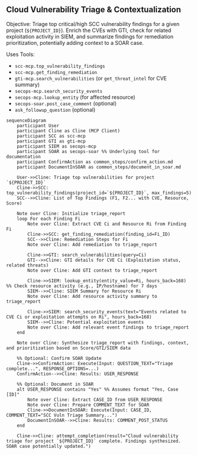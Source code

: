 ## Cloud Vulnerability Triage & Contextualization

Objective: Triage top critical/high SCC vulnerability findings for a given project (`${PROJECT_ID}`). Enrich the CVEs with GTI, check for related exploitation activity in SIEM, and summarize findings for remediation prioritization, potentially adding context to a SOAR case.

Uses Tools:

*   `scc-mcp.top_vulnerability_findings`
*   `scc-mcp.get_finding_remediation`
*   `gti-mcp.search_vulnerabilities` (or `get_threat_intel` for CVE summary)
*   `secops-mcp.search_security_events`
*   `secops-mcp.lookup_entity` (for affected resource)
*   `secops-soar.post_case_comment` (optional)
*   `ask_followup_question` (optional)

```{mermaid}
sequenceDiagram
    participant User
    participant Cline as Cline (MCP Client)
    participant SCC as scc-mcp
    participant GTI as gti-mcp
    participant SIEM as secops-mcp
    participant SOAR as secops-soar %% Underlying tool for documentation
    participant ConfirmAction as common_steps/confirm_action.md
    participant DocumentInSOAR as common_steps/document_in_soar.md

    User->>Cline: Triage top vulnerabilities for project `${PROJECT_ID}`
    Cline->>SCC: top_vulnerability_findings(project_id=`${PROJECT_ID}`, max_findings=5)
    SCC-->>Cline: List of Top Findings (F1, F2... with CVE, Resource, Score)

    Note over Cline: Initialize triage_report
    loop For each Finding Fi
        Note over Cline: Extract CVE Ci and Resource Ri from Finding Fi
        Cline->>SCC: get_finding_remediation(finding_id=Fi_ID)
        SCC-->>Cline: Remediation Steps for Fi
        Note over Cline: Add remediation to triage_report

        Cline->>GTI: search_vulnerabilities(query=Ci)
        GTI-->>Cline: GTI details for CVE Ci (Exploitation status, related threats)
        Note over Cline: Add GTI context to triage_report

        Cline->>SIEM: lookup_entity(entity_value=Ri, hours_back=168) %% Check resource activity (e.g., IP/hostname) for 7 days
        SIEM-->>Cline: SIEM Summary for Resource Ri
        Note over Cline: Add resource activity summary to triage_report

        Cline->>SIEM: search_security_events(text="Events related to CVE Ci or exploitation attempts on Ri", hours_back=168)
        SIEM-->>Cline: Potential exploitation events
        Note over Cline: Add relevant event findings to triage_report
    end

    Note over Cline: Synthesize triage_report with findings, context, and prioritization based on Score/GTI/SIEM data

    %% Optional: Confirm SOAR Update
    Cline->>ConfirmAction: Execute(Input: QUESTION_TEXT="Triage complete...", RESPONSE_OPTIONS=...)
    ConfirmAction-->>Cline: Results: USER_RESPONSE

    %% Optional: Document in SOAR
    alt USER_RESPONSE contains "Yes" %% Assumes format "Yes, Case [ID]"
        Note over Cline: Extract CASE_ID from USER_RESPONSE
        Note over Cline: Prepare COMMENT_TEXT for SOAR
        Cline->>DocumentInSOAR: Execute(Input: CASE_ID, COMMENT_TEXT="SCC Vuln Triage Summary...")
        DocumentInSOAR-->>Cline: Results: COMMENT_POST_STATUS
    end

    Cline->>Cline: attempt_completion(result="Cloud vulnerability triage for project `${PROJECT_ID}` complete. Findings synthesized. SOAR case potentially updated.")
